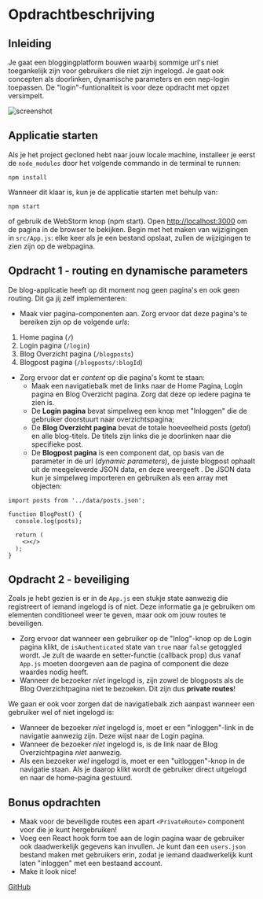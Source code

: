 # Opdrachtbeschrijving

## Inleiding

Je gaat een bloggingplatform bouwen waarbij sommige url's niet toegankelijk zijn voor gebruikers die niet zijn ingelogd.
Je gaat ook concepten als doorlinken, dynamische parameters en een nep-login toepassen. De "login"-funtionaliteit is
voor deze opdracht met opzet versimpelt.

![screenshot](src/assets/screenshot.gif)

## Applicatie starten

Als je het project gecloned hebt naar jouw locale machine, installeer je eerst de `node_modules` door het volgende
commando in de terminal te runnen:

```
npm install
```

Wanneer dit klaar is, kun je de applicatie starten met behulp van:

```
npm start
```

of gebruik de WebStorm knop (npm start). Open [http://localhost:3000](http://localhost:3000/) om de pagina in de browser
te bekijken. Begin met het maken van wijzigingen in `src/App.js`: elke keer als je een bestand opslaat, zullen de
wijzigingen te zien zijn op de webpagina.

## Opdracht 1 - routing en dynamische parameters

De blog-applicatie heeft op dit moment nog geen pagina's en ook geen routing. Dit ga jij zelf implementeren:

* Maak vier pagina-componenten aan. Zorg ervoor dat deze pagina's te bereiken zijn op de volgende *urls*:

1. Home pagina (`/`)
2. Login pagina (`/login`)
3. Blog Overzicht pagina (`/blogposts`)
4. Blogpost pagina (`/blogposts/:blogId`)

* Zorg ervoor dat er *content* op die pagina's komt te staan:
    * Maak een navigatiebalk met de links naar de Home Pagina, Login pagina en Blog Overzicht pagina. Zorg dat deze op
      iedere pagina te zien is.
    * De **Login pagina** bevat simpelweg een knop met "Inloggen" die de gebruiker doorstuurt naar overzichtspagina;
    * De **Blog Overzicht pagina** bevat de totale hoeveelheid posts (*getal*) en alle blog-titels. De titels zijn links
      die je doorlinken naar die specifieke post.
    * De **Blogpost pagina** is een component dat, op basis van de parameter in de url (*dynamic parameters*), de juiste
      blogpost ophaalt uit de meegeleverde JSON data, en deze weergeeft . De JSON data kun je simpelweg importeren en
      gebruiken als een array met objecten:

```
import posts from '../data/posts.json';

function BlogPost() {
  console.log(posts);
  
  return (
    <></>
  );
}
```

## Opdracht 2 - beveiliging

Zoals je hebt gezien is er in de `App.js` een stukje state aanwezig die registreert of iemand ingelogd is of niet. Deze
informatie ga je gebruiken om elementen conditioneel weer te geven, maar ook om jouw routes te beveiligen.

* Zorg ervoor dat wanneer een gebruiker op de "Inlog"-knop op de Login pagina klikt, de `isAuthenticated` state
  van `true` naar `false` getoggled wordt. Je zult de waarde en setter-functie (callback prop) dus vanaf `App.js` moeten
  doorgeven aan de pagina of component die deze waardes nodig heeft.
* Wanneer de bezoeker *niet* ingelogd is, zijn zowel de blogposts als de Blog Overzichtpagina niet te bezoeken. Dit zijn
  dus **private routes**!

We gaan er ook voor zorgen dat de navigatiebalk zich aanpast wanneer een gebruiker wel of niet ingelogd is:

- Wanneer de bezoeker *niet* ingelogd is, moet er een "inloggen"-link in de navigatie aanwezig zijn. Deze wijst naar de
  Login pagina.
- Wanneer de bezoeker *niet* ingelogd is, is de link naar de Blog Overzichtpagina *niet* aanwezig.
- Als een bezoeker *wel* ingelogd is, moet er een "uitloggen"-knop in de navigatie staan. Als je daarop klikt wordt de
  gebruiker direct uitgelogd en naar de home-pagina gestuurd.

## Bonus opdrachten

- Maak voor de beveiligde routes een apart `<PrivateRoute>` component voor die je kunt hergebruiken!
- Voeg een React hook form toe aan de login pagina waar de gebruiker ook daadwerkelijk gegevens kan invullen. Je kunt
  dan een `users.json` bestand maken met gebruikers erin, zodat je iemand daadwerkelijk kunt laten "inloggen" met een
  bestaand account.
- Make it look nice!

[GitHub](https://github.com/NoSkillzDad/frontend-react-private-blog)